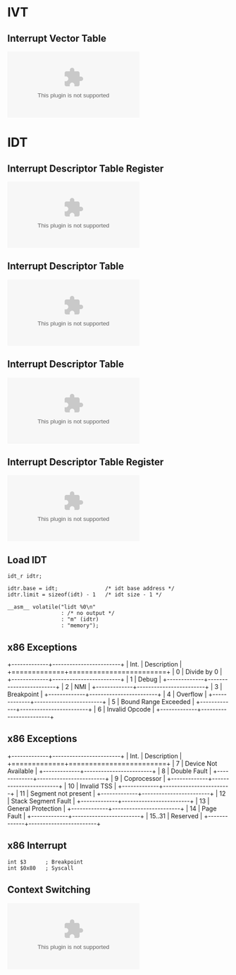# IVT

## Interrupt Vector Table

![](res/int_real_mode.eps)

# IDT

## Interrupt Descriptor Table Register

![](res/idt_reg.eps)

## Interrupt Descriptor Table

![](res/idte.eps)

## Interrupt Descriptor Table

![](res/idte_int.eps)

## Interrupt Descriptor Table Register

![](res/idtr.eps)

## Load IDT

    idt_r idtr;

    idtr.base = idt;               /* idt base address */
    idtr.limit = sizeof(idt) - 1   /* idt size - 1 */

    __asm__ volatile("lidt %0\n"
                     : /* no output */
                     : "m" (idtr)
                     : "memory");


## x86 Exceptions

+-------------+------------------------+
| Int.        | Description            |
+=============+========================+
| 0           | Divide by 0            |
+-------------+------------------------+
| 1           | Debug                  |
+-------------+------------------------+
| 2           | NMI                    |
+-------------+------------------------+
| 3           | Breakpoint             |
+-------------+------------------------+
| 4           | Overflow               |
+-------------+------------------------+
| 5           | Bound Range Exceeded   |
+-------------+------------------------+
| 6           | Invalid Opcode         |
+-------------+------------------------+

## x86 Exceptions

+-------------+------------------------+
| Int.        | Description            |
+=============+========================+
| 7           | Device Not Available   |
+-------------+------------------------+
| 8           | Double Fault           |
+-------------+------------------------+
| 9           | Coprocessor            |
+-------------+------------------------+
| 10          | Invalid TSS            |
+-------------+------------------------+
| 11          | Segment not present    |
+-------------+------------------------+
| 12          | Stack Segment Fault    |
+-------------+------------------------+
| 13          | General Protection     |
+-------------+------------------------+
| 14          | Page Fault             |
+-------------+------------------------+
| 15..31      | Reserved               |
+-------------+------------------------+


## x86 Interrupt

    int $3      ; Breakpoint
    int $0x80   ; Syscall

## Context Switching

![](res/int_context_saving.eps)
